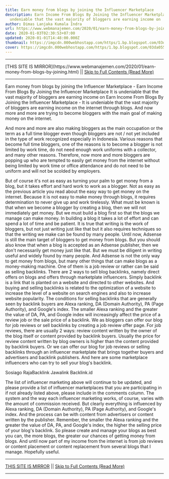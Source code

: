 ```yaml
---
title: Earn money from blogs by joining the Influencer Marketplace
description: Earn Income From Blogs By Joining the Influencer Marketplace It is
  undeniable that the vast majority of bloggers are earning income on
author: Dimas Lanjaka Kumala Indra
url: https://www.webmanajemen.com/2020/01/earn-money-from-blogs-by-joining.html
date: 2020-01-03T02:30:53+07:00
updated: 2020-01-01T14:48:00.000Z
thumbnail: https://imgcdn.000webhostapp.com/https/1.bp.blogspot.com/03da055f127dafc6ced3d4779f95687e.jpeg
cover: https://imgcdn.000webhostapp.com/https/1.bp.blogspot.com/03da055f127dafc6ced3d4779f95687e.jpeg
---
```


<hr/> [THIS SITE IS MIRROR](https://www.webmanajemen.com/2020/01/earn-money-from-blogs-by-joining.html) || <a href="https://www.webmanajemen.com/2020/01/earn-money-from-blogs-by-joining.html" rel="follow" class="button" id="read-more">Skip to Full Contents (Read More)</a> <hr/> Earn money from blogs by joining the Influencer Marketplace - Earn Income From Blogs By Joining the Influencer Marketplace It is undeniable that the vast majority of bloggers are earning income on Earn Income From Blogs By Joining the Influencer Marketplace - It is undeniable that the vast majority of bloggers are earning income on the internet through blogs.  And now more and more are trying to become bloggers with the main goal of making money on the internet. 

  And more and more are also making bloggers as the main occupation or the term as a full time blogger even though bloggers are not / not yet included in the type of work recognized especially in Indonesia. 
  Various reasons that become full time bloggers, one of the reasons is to become a blogger is not limited by work time, do not need enough work uniforms with a collector, and many other reasons. 
  Therefore, now more and more bloggers are popping up who are tempted to easily get money from the internet without being limited by work time or office attendance and do not need to be uniform and will not be scolded by employers. 

  But of course it's not as easy as turning your palm to get money from a blog, but it takes effort and hard work to work as a blogger.  Not as easy as the previous article you read about the easy way to get money on the internet.  Because it is not easy to make money through blogs, it requires determination to never give up and work tirelessly. 
  What must be known is that when we become a blogger by creating a blog, then we will not immediately get money.  But we must build a blog first so that the blogs we manage can make money. 
  In building a blog it takes a lot of effort and can spend a lot of time and be patient. 
  It is true that writing is the work of bloggers, but not just writing just like that but it also requires techniques so that the writing we make can be found by many people. 
  Until now, Adsense is still the main target of bloggers to get money from blogs.  But you should also know that when a blog is accepted as an Adsense publisher, then we don't necessarily get money just like that.  But we must be diligent in writing useful and widely found by many people. 
  And Adsense is not the only way to get money from blogs, but many other things that can make blogs as a money-making machine. 
  One of them is a job review or rather can be said as selling backlinks.  There are 2 ways to sell blog backlinks, namely direct offers on blogs and offers through marketplate influencers. 
  Simply backlink is a link that is planted on a website and directed to other websites.  And buying and selling backlinks is related to the optimization of a website to increase the level of a website on search engines and also to increase website popularity. 
  The conditions for selling backlinks that are generally seen by backlink buyers are Alexa ranking, DA (Domain Authority), PA (Page Authority), and Google's index.  The smaller Alexa ranking and the greater the value of DA, PA, and Google index will increasingly affect the price of a review job or the sale price of a backlink. 
  We as bloggers can offer our blog for job reviews or sell backlinks by creating a job review offer page.  For job reviews, there are usually 2 ways: review content written by the owner of the blog itself or content provided by backlink buyers.  Usually the price for review content written by blog owners is higher than the content provided by backlink buyers. 
  Or we can offer our blog for job reviews or selling backlinks through an influencer marketplate that brings together buyers and advertisers and backlink publishers.  And here are some marketplace influencers who can try to sell your blog's backlink. 

  Sosiago 
  RajaBacklink 
  Jawalink 
  Backlink.id 

  The list of influencer marketing above will continue to be updated, and please provide a list of influencer marketplaces that you are participating in if not already listed above, please include in the comments column. 
  The system and the way each influencer marketing works, of course, varies with the amount of commission received. 
  But clearly everything is influenced by Alexa ranking, DA (Domain Authority), PA (Page Authority), and Google's index.  And the process can be with content from advertisers or content written by the publisher. 
  Remember, the smaller the Alexa ranking and the greater the value of DA, PA, and Google's index, the higher the selling price of your blog's backlink. 
  So please create and manage your blogs as best you can, the more blogs, the greater our chances of getting money from blogs. 
  And until now part of my income from the internet is from job reviews or content placement or content replacement from several blogs that I manage. 
  Hopefully useful. <hr/> [THIS SITE IS MIRROR](https://www.webmanajemen.com/2020/01/earn-money-from-blogs-by-joining.html) || <a href="https://www.webmanajemen.com/2020/01/earn-money-from-blogs-by-joining.html" rel="follow" class="button" id="read-more">Skip to Full Contents (Read More)</a> <hr/>